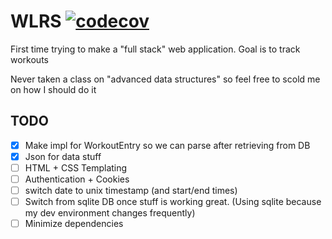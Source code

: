 # WLRS [![codecov](https://codecov.io/gh/Zusier/wlrs/branch/main/graph/badge.svg?token=JQX7FH4WL5)](https://codecov.io/gh/Zusier/wlrs)

First time trying to make a "full stack" web application. Goal is to track workouts

Never taken a class on "advanced data structures" so feel free to scold me on how I should do it

## TODO

- [x] Make impl for WorkoutEntry so we can parse after retrieving from DB
- [x] Json for data stuff
- [ ] HTML + CSS Templating
- [ ] Authentication + Cookies
- [ ] switch date to unix timestamp (and start/end times)
- [ ] Switch from sqlite DB once stuff is working great. (Using sqlite because my dev environment changes frequently)
- [ ] Minimize dependencies